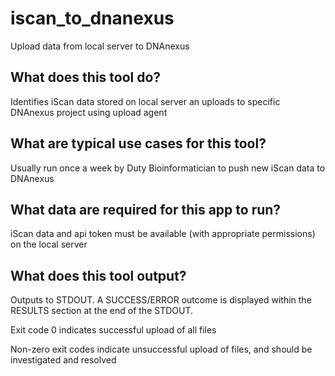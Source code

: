 <!-- dx-header -->

# iscan_to_dnanexus
Upload data from local server to DNAnexus

## What does this tool do?
Identifies iScan data stored on local server an uploads to specific DNAnexus project using upload agent

## What are typical use cases for this tool?
Usually run once a week by Duty Bioinformatician to push new iScan data to DNAnexus

## What data are required for this app to run?
iScan data and api token must be available (with appropriate permissions) on the local server

## What does this tool output?
Outputs to STDOUT. 
A SUCCESS/ERROR outcome is displayed within the RESULTS section at the end of the STDOUT.

Exit code 0 indicates successful upload of all files

Non-zero exit codes indicate unsuccessful upload of files, and should be investigated and resolved
